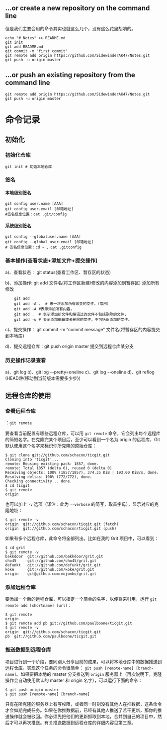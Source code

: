 ## …or create a new repository on the command line

但是我们主要会用的命令其实也就这么几个，没有这么花里胡哨的。

```shell
echo "# Notes" >> README.md
git init
git add README.md
git commit -m "first commit"
git remote add origin https://github.com/SidewinderAK47/Notes.git
git push -u origin master
```

## …or push an existing repository from the command line

```shell
git remote add origin https://github.com/SidewinderAK47/Notes.git
git push -u origin master
```

# 命令记录

## 初始化
### 初始化仓库
```shell
git init # 初始本地仓库 
```
### 签名
#### 本地级别签名
```shell
git config user.name [AAA]
git config user.email [邮箱地址]
#签名信息位置：cat .git/config
```
#### 系统级别签名
```shell
git config --globaluser.name [AAA]
git config --global user.email [邮箱地址]
# 签名信息位置：cd ~ 、cat .gitconfig
```
### 基本操作[查看状态+添加文件+提交操作]
a)、查看状态： git status(查看工作区、暂存区的状态)

b)、添加操作: git add 文件名(将工作区新建/修改的内容添加到暂存区)  添加所有修改 
```shell
    git add .
    git add -A .  # 来一次添加所有改变的文件。（常用）
    git add -A #表示添加所有内容，
    git add .  # 表示添加新文件和编辑过的文件不包括删除的文件; 
    git add -u # 表示添加编辑或者删除的文件，不包括新添加的文件。

```
c)、提交操作： git commit -m “commit message” 文件名(将暂存区的内容提交到本地库)

d)、提交远程仓库：git push origin master  提交到远程仓库某分支

### 历史操作记录查看
a)、git log
b)、git log --pretty=oneline
c)、git log --oneline
d)、git reflog (HEAD@{移动到当前版本需要多少步})

## 远程仓库的使用

### 查看远程仓库

：`git remote`

要查看当前配置有哪些远程仓库，可以用 `git remote` 命令，它会列出每个远程库的简短名字。在克隆完某个项目后，至少可以看到一个名为 origin 的远程库，Git 默认使用这个名字来标识你所克隆的原始仓库：

```
$ git clone git://github.com/schacon/ticgit.git
Cloning into 'ticgit'...
remote: Reusing existing pack: 1857, done.
remote: Total 1857 (delta 0), reused 0 (delta 0)
Receiving objects: 100% (1857/1857), 374.35 KiB | 193.00 KiB/s, done.
Resolving deltas: 100% (772/772), done.
Checking connectivity... done.
$ cd ticgit
$ git remote
origin
```

也可以加上 `-v` 选项（译注：此为 `--verbose` 的简写，取首字母），显示对应的克隆地址：

```shell
$ git remote -v
origin  git://github.com/schacon/ticgit.git (fetch)
origin  git://github.com/schacon/ticgit.git (push)
```

如果有多个远程仓库，此命令将全部列出。比如在我的 Grit 项目中，可以看到：

```
$ cd grit
$ git remote -v
bakkdoor  git://github.com/bakkdoor/grit.git
cho45     git://github.com/cho45/grit.git
defunkt   git://github.com/defunkt/grit.git
koke      git://github.com/koke/grit.git
origin    git@github.com:mojombo/grit.git
```

### 添加远程仓库

要添加一个新的远程仓库，可以指定一个简单的名字，以便将来引用，运行 `git remote add [shortname] [url]`：

```
$ git remote
origin
$ git remote add pb git://github.com/paulboone/ticgit.git
$ git remote -v
origin  git://github.com/schacon/ticgit.git
pb  git://github.com/paulboone/ticgit.git
```

### 推送数据到远程仓库

项目进行到一个阶段，要同别人分享目前的成果，可以将本地仓库中的数据推送到远程仓库。实现这个任务的命令很简单： `git push [remote-name] [branch-name]`。如果要把本地的 master 分支推送到 `origin` 服务器上（再次说明下，克隆操作会自动使用默认的 master 和 origin 名字），可以运行下面的命令：

```
$ git push origin master
$ git push [remote-name] [branch-name]
```

只有在所克隆的服务器上有写权限，或者同一时刻没有其他人在推数据，这条命令才会如期完成任务。如果在你推数据前，已经有其他人推送了若干更新，那你的推送操作就会被驳回。你必须先把他们的更新抓取到本地，合并到自己的项目中，然后才可以再次推送。有关推送数据到远程仓库的详细内容见第三章。